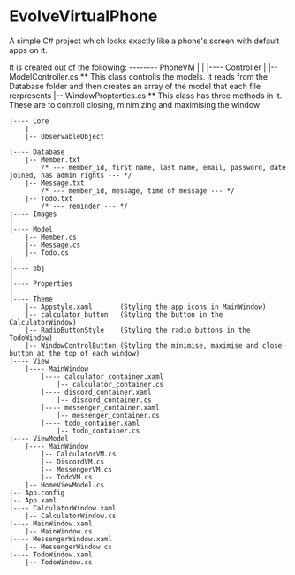 # EvolveVirtualPhone
A simple C# project which looks exactly like a phone's screen with default apps on it.

It is created out of the following:
-------- PhoneVM
    |
    |
    |---- Controller
        |
        |-- ModelController.cs
            ** This class controlls the models. It reads from the Database folder and then creates an array of the model that each file rerpresents
        |-- WindowPropterties.cs
            ** This class has three methods in it. These are to controll closing, minimizing and maximising the window

    |---- Core
        |
        |-- ObservableObject

    |---- Database
        |-- Member.txt 
            /* --- member_id, first name, last name, email, password, date joined, has admin rights --- */
        |-- Message.txt
            /* --- member_id, message, time of message --- */
        |-- Todo.txt
            /* --- reminder --- */
    |---- Images
    |
    |---- Model
        |-- Member.cs
        |-- Message.cs
        |-- Todo.cs
    |
    |---- obj
    |
    |---- Properties
    |
    |---- Theme
        |-- Appstyle.xaml       (Styling the app icons in MainWindow)
        |-- calculator_button   (Styling the button in the CalculatorWindow)
        |-- RadioButtonStyle    (Styling the radio buttons in the TodoWindow)
        |-- WindowControlButton (Styling the minimise, maximise and close button at the top of each window)
    |---- View
        |---- MainWindow
            |---- calculator_container.xaml
                |-- calculator_container.cs
            |---- discord_container.xaml
                |-- discord_container.cs
            |---- messenger_container.xaml
                |-- messenger_container.cs
            |---- todo_container.xaml
                |-- todo_container.cs
    |---- ViewModel
        |---- MainWindow
            |-- CalculatorVM.cs
            |-- DiscordVM.cs
            |-- MessengerVM.cs
            |-- TodoVM.cs
        |-- HomeViewModel.cs
    |-- App.config
    |-- App.xaml
    |---- CalculatorWindow.xaml
        |-- CalculatorWindow.cs
    |---- MainWindow.xaml
        |-- MainWindow.cs
    |---- MessengerWindow.xaml
        |-- MessengerWindow.cs
    |---- TodoWindow.xaml
        |-- TodoWindow.cs
    

